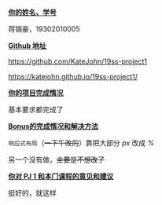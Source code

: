 <u>**你的姓名、学号**</u>

蒋锦豪，19302010005

<u>**Github 地址**</u>

https://github.com/KateJohn/19ss-project1

https://katejohn.github.io/19ss-project1/

<u>**你的项⽬完成情况**</u>

基本要求都完成了

<u>**Bonus的完成情况和解决⽅法**</u>

`响应式布局`（~~一下午改的~~）靠把大部分 *px* 改成 *%*

另一个没有做，~~主要是不想改了~~

<u>**你对 PJ 1 和本⻔课程的意⻅和建议**</u>

挺好的，就这样
